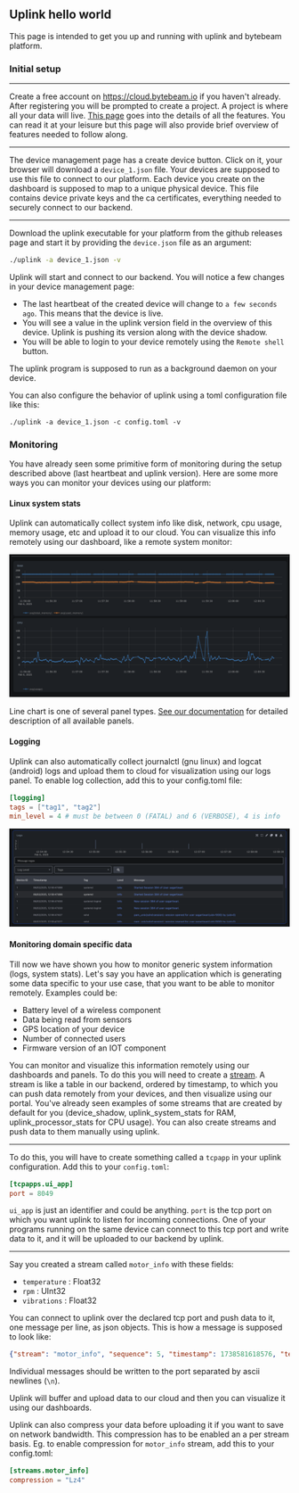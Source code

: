 ## Uplink hello world

This page is intended to get you up and running with uplink and bytebeam platform.

### Initial setup

---

Create a free account on https://cloud.bytebeam.io if you haven't already. After registering you will be prompted to create
a project. A project is where all your data will live. [This page](https://bytebeamio.mintlify.app/platform-guide/introduction) 
goes into the details of all the features. You can read it at your leisure but this page will also provide brief overview
of features needed to follow along.

---

The device management page has a create device button. Click on it, your browser will download a `device_1.json` file. Your devices
are supposed to use this file to connect to our platform. Each device you create on the dashboard is supposed to map to a unique physical device.
This file contains device private keys and the ca certificates, everything needed to securely connect to our backend.

--- 

Download the uplink executable for your platform from the github releases page and start it by providing the `device.json` file as an argument:

```sh
./uplink -a device_1.json -v
```

Uplink will start and connect to our backend. You will notice a few changes in your device management page:

* The last heartbeat of the created device will change to `a few seconds ago`. This means that the device is live.
* You will see a value in the uplink version field in the overview of this device. Uplink is pushing its version along with the device shadow.
* You will be able to login to your device remotely using the `Remote shell` button. 

The uplink program is supposed to run as a background daemon on your device.

You can also configure the behavior of uplink using a toml configuration file like this:

```shell
./uplink -a device_1.json -c config.toml -v
```

### Monitoring

You have already seen some primitive form of monitoring during the setup described above (last heartbeat and uplink version). Here are some more ways you can monitor your
devices using our platform:

#### Linux system stats

Uplink can automatically collect system info like disk, network, cpu usage, memory usage, etc and upload it to our cloud.
You can visualize this info remotely using our dashboard, like a remote system monitor:

![System stats](assets/system_stats.png)

Line chart is one of several panel types. [See our documentation](https://bytebeamio.mintlify.app/platform-guide/dashboards/panels/introduction-to-panels) for detailed description of all available panels.

#### Logging

Uplink can also automatically collect journalctl (gnu linux) and logcat (android) logs and upload them to cloud for visualization using our logs panel. 
To enable log collection, add this to your config.toml file:

```toml
[logging]
tags = ["tag1", "tag2"]
min_level = 4 # must be between 0 (FATAL) and 6 (VERBOSE), 4 is info
```

![Logs](assets/logs.png)

#### Monitoring domain specific data

Till now we have shown you how to monitor generic system information (logs, system stats). Let's say you have an application
which is generating some data specific to your use case, that you want to be able to monitor remotely. Examples could be:

* Battery level of a wireless component
* Data being read from sensors
* GPS location of your device
* Number of connected users
* Firmware version of an IOT component

You can monitor and visualize this information remotely using our dashboards and panels. To do this you will need to create
a [stream](https://bytebeamio.mintlify.app/platform-guide/streams-tables/introduction-to-streams#introduction-to-streams-data-tables).
A stream is like a table in our backend, ordered by timestamp, to which you can push data remotely from your devices, and then
visualize using our portal. You've already seen examples of some streams that are created by default for you 
(device_shadow, uplink_system_stats for RAM, uplink_processor_stats for CPU usage). You can also create streams and push data to them manually using uplink. 

---

To do this, you will have to create something called a `tcpapp` in your uplink configuration. Add this to your `config.toml`:

```toml
[tcpapps.ui_app]
port = 8049
```

`ui_app` is just an identifier and could be anything. `port` is the tcp port on which you want uplink to listen for incoming connections.
One of your programs running on the same device can connect to this tcp port and write data to it, and it will be uploaded to our backend by uplink.

---

Say you created a stream called `motor_info` with these fields:
* `temperature` : Float32
* `rpm` : UInt32
* `vibrations` : Float32

You can connect to uplink over the declared tcp port and push data to it, one message per line, as json objects. This is how a message is supposed to look like:
```json
{"stream": "motor_info", "sequence": 5, "timestamp": 1738581618576, "temperature": 74, "rpm": 650, "vibrations": 0.31}
```
Individual messages should be written to the port separated by ascii newlines (`\n`).

Uplink will buffer and upload data to our cloud and then you can visualize it using our dashboards.

Uplink can also compress your data before uploading it if you want to save on network bandwidth. This compression has to be enabled
an a per stream basis. Eg. to enable compression for `motor_info` stream, add this to your config.toml:

```toml
[streams.motor_info]
compression = "Lz4"
```